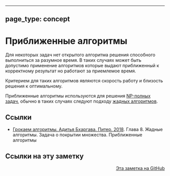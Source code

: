 

---
page_type: concept
---

# Приближенные алгоритмы

Для некоторых задач нет открытого алгоритма решения способного выполниться за разумное время. В таких случаях может быть допустимо применение алгоритмов которые выдают приближенный к корректному результат но работают за приемлемое время.

Критерием для таких алгоритмов являются скорость работу и близость решения к оптимальному.

Приближенные алгоритмы используются для решения [NP-полных задач](20221113203324.md), обычно в таких случаях следуют подходу [жадных алгоритмов](20221113183615.md).

## Ссылки

- [Грокаем алгоритмы. Адитья Бхаргава. Питер. 2018](BhargavaGrokaemAlgoritmy2018.md). Глава 8. Жадные алгоритмы. Задача о покрытии множества. Приближенные алгоритмы


## Ссылки на эту заметку




<p v-pre style="text-align: right">
  <a href="https://github.com/Kverde/algorithms/blob/main/source/20221113193522.md">
  Эта заметка на GitHub
  </a>
</p>

